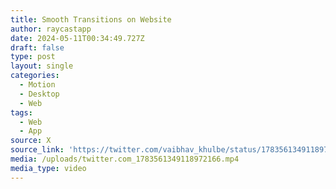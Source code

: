 ```yaml
---
title: Smooth Transitions on Website
author: raycastapp
date: 2024-05-11T00:34:49.727Z
draft: false
type: post
layout: single
categories:
  - Motion
  - Desktop
  - Web
tags:
  - Web
  - App
source: X
source_link: 'https://twitter.com/vaibhav_khulbe/status/1783561349118972166'
media: /uploads/twitter.com_1783561349118972166.mp4
media_type: video
---
```


